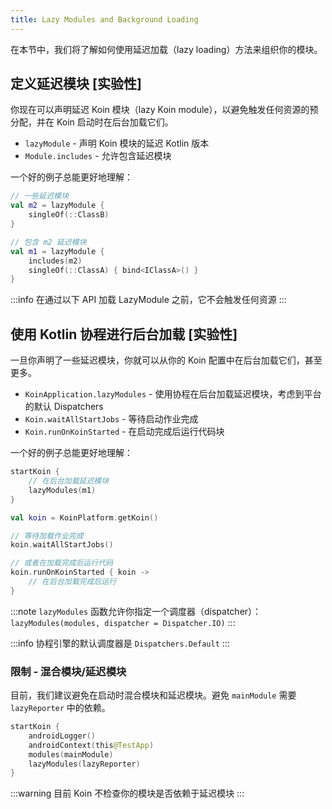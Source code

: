 ```yaml
---
title: Lazy Modules and Background Loading
---
```

在本节中，我们将了解如何使用延迟加载（lazy loading）方法来组织你的模块。

## 定义延迟模块 [实验性]

你现在可以声明延迟 Koin 模块（lazy Koin module），以避免触发任何资源的预分配，并在 Koin 启动时在后台加载它们。

- `lazyModule` - 声明 Koin 模块的延迟 Kotlin 版本
- `Module.includes` - 允许包含延迟模块

一个好的例子总能更好地理解：

```kotlin
// 一些延迟模块
val m2 = lazyModule {
    singleOf(::ClassB)
}

// 包含 m2 延迟模块
val m1 = lazyModule {
    includes(m2)
    singleOf(::ClassA) { bind<IClassA>() }
}
```

:::info
    在通过以下 API 加载 LazyModule 之前，它不会触发任何资源
:::

## 使用 Kotlin 协程进行后台加载 [实验性]

一旦你声明了一些延迟模块，你就可以从你的 Koin 配置中在后台加载它们，甚至更多。

- `KoinApplication.lazyModules` - 使用协程在后台加载延迟模块，考虑到平台的默认 Dispatchers
- `Koin.waitAllStartJobs` - 等待启动作业完成
- `Koin.runOnKoinStarted` - 在启动完成后运行代码块

一个好的例子总能更好地理解：

```kotlin
startKoin {
    // 在后台加载延迟模块
    lazyModules(m1)
}

val koin = KoinPlatform.getKoin()

// 等待加载作业完成
koin.waitAllStartJobs()

// 或者在加载完成后运行代码
koin.runOnKoinStarted { koin ->
    // 在后台加载完成后运行
}
```

:::note
    `lazyModules` 函数允许你指定一个调度器（dispatcher）：`lazyModules(modules, dispatcher = Dispatcher.IO)`
:::

:::info
    协程引擎的默认调度器是 `Dispatchers.Default`
:::

### 限制 - 混合模块/延迟模块

目前，我们建议避免在启动时混合模块和延迟模块。避免 `mainModule` 需要 `lazyReporter` 中的依赖。

```kotlin
startKoin {
    androidLogger()
    androidContext(this@TestApp)
    modules(mainModule)
    lazyModules(lazyReporter)
}
```

:::warning
目前 Koin 不检查你的模块是否依赖于延迟模块
:::
